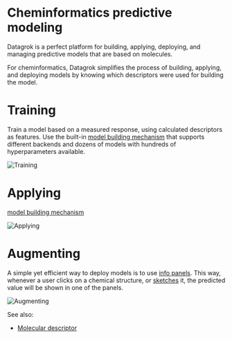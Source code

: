 <!-- TITLE: Cheminformatics predictive modeling -->
<!-- SUBTITLE: -->

# Cheminformatics predictive modeling

Datagrok is a perfect platform for building, applying, deploying, and managing predictive models
that are based on molecules.

For cheminformatics, Datagrok simplifies the process of building, applying, and deploying models
by knowing which descriptors were used for building the model.

# Training

Train a model based on a measured response, using calculated descriptors as features. Use
the built-in [model building mechanism](../../learn/predictive-modeling.md) that supports different backends and dozens of models
with hundreds of hyperparameters available. 

![Training](../../uploads/gifs/chem-train-model.gif "Training")

# Applying

[model building mechanism](../../learn/predictive-modeling.md#apply-model)

![Applying](../../uploads/gifs/chem-apply-model.gif "Applying")

# Augmenting

A simple yet efficient way to deploy models is to use [info panels](../../discover/info-panels.md). This way, whenever a user
clicks on a chemical structure, or [sketches](sketcher.md) it, the predicted value will be shown in
one of the panels.  

![Augmenting](../../uploads/gifs/chem-model-augment.gif "Augmenting")

See also:

* [Molecular descriptor](https://en.wikipedia.org/wiki/Molecular_descriptor)
